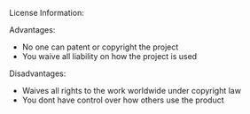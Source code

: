 License Information:

Advantages:
 - No one can patent or copyright the project
 - You waive all liability on how the project is used

Disadvantages:
 - Waives all rights to the work worldwide under copyright law
 - You dont have control over how others use the product
